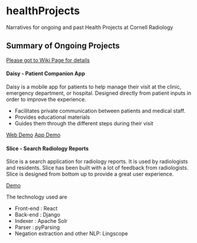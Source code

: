 # healthProjects
Narratives for ongoing and past Health Projects at Cornell Radiology

## Summary of Ongoing Projects

[Please got to Wiki Page for details](https://github.com/cornellradiology/healthProjects/wiki)

#### Daisy - Patient Companion App


Daisy is a mobile app for patients to help manage their visit at the clinic, emergency department, or hospital.
Designed directly from patient inputs in order to improve the experience.

* Facilitates private communication between patients and medical staff.
* Provides educational materials
* Guides them through the different steps during their visit

[Web Demo](https://web.daisyhealth.io)
[App Demo](http://app.daisyhealth.io)

#### Slice - Search Radiology Reports


Slice is a search application for radiology reports. It is used by radiologists and residents. 
Slice has been built with a lot of feedback from radiologists. 
Slice is designed from bottom up to provide a great user experience.    

[Demo](http://slice.jaichaudhary.com)

The technology used are 

* Front-end : React
* Back-end : Django
* Indexer : Apache Solr
* Parser : pyParsing
* Negation extraction and other NLP: Lingscope



